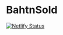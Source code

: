 # BahtnSold
[![Netlify Status](https://api.netlify.com/api/v1/badges/900e130c-a17d-486c-b13b-c529fc5de267/deploy-status)](https://app.netlify.com/sites/bahtnsold/deploys)
